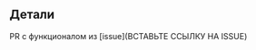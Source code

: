 ## Детали

PR с функционалом из [issue](ВСТАВЬТЕ ССЫЛКУ НА ISSUE)

<!-- # Описание -->
<!-- Дополнительное описания PR, если требуется -->
